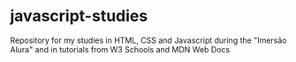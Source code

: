 # javascript-studies
Repository for my studies in HTML, CSS and Javascript during the "Imersão Alura" and in tutorials from W3 Schools and MDN Web Docs
